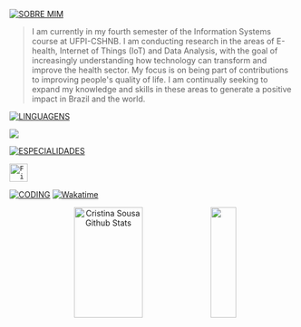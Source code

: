 [![SOBRE MIM](https://img.shields.io/badge/ABOUT%20ME-4E3629?style=flat&color=4E3629&logoColor=white)](https://seu-link-para-sobre-mim)

> I am currently in my fourth semester of the Information Systems course at UFPI-CSHNB. I am conducting research in the areas of E-health, Internet of Things (IoT) and Data Analysis, with the goal of increasingly understanding how technology can transform and improve the health sector. My focus is on being part of contributions to improving people's quality of life. I am continually seeking to expand my knowledge and skills in these areas to generate a positive impact in Brazil and the world.

[![LINGUAGENS](https://img.shields.io/badge/LANGUAGES-4E3629?style=flat&color=4E3629&logoColor=white)](https://seu-link-para-sobre-mim)

<p align="left">
  <a href="https://skillicons.dev">
    <img src="https://skillicons.dev/icons?i=c,python,js,php" />
  </a>
</p>

[![ESPECIALIDADES](https://img.shields.io/badge/SPECIALITIES-4E3629?style=flat&color=4E3629&logoColor=white)](https://seu-link-para-sobre-mim)

<code><img height="32" src="https://cdn.jsdelivr.net/gh/devicons/devicon/icons/figma/figma-original.svg" alt="Figma"/></code>

[![CODING](https://img.shields.io/badge/CODING-4E3629?style=flat&color=4E3629&logoColor=white)](https://seu-link-para-sobre-mim)
[![Wakatime](https://wakatime.com/badge/user/018b2021-23c3-406d-8249-a0c654512882.svg)](https://wakatime.com/@018b2021-23c3-406d-8249-a0c654512882) 

<div align="center">
  <img width="49%" height="195px" src="https://github-readme-stats.vercel.app/api?username=cristinaadms&show_icons=true&count_private=true&hide_border=true&title_color=4E3629&icon_color=4E3629&text_color=ffffff&bg_color=0d1117" alt="Cristina Sousa Github Stats" />
  <img width="30%" height="195px" src="https://github-readme-stats.vercel.app/api/top-langs/?username=cristinaadms&layout=compact&hide_border=true&title_color=4E3629&text_color=ffffff&bg_color=0d1117" />
</div>

